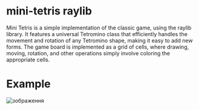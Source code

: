 # mini-tetris raylib
Mini Tetris is a simple implementation of the classic game, using the raylib library. 
It features a universal Tetromino class that efficiently handles the movement and rotation of any Tetromino shape, making it easy to add new forms. 
The game board is implemented as a grid of cells, where drawing, moving, rotation, and other operations simply involve coloring the appropriate cells.
# Example
![зображення](https://github.com/vitalii-soroka/Tetris_raylib/assets/58570486/d8b53ded-1be4-4445-ad09-51e55a374fd8)
